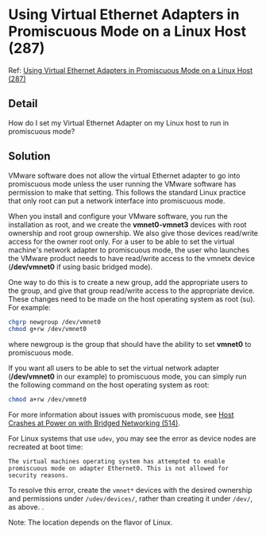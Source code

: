 # Using Virtual Ethernet Adapters in Promiscuous Mode on a Linux Host (287) 

Ref: [Using Virtual Ethernet Adapters in Promiscuous Mode on a Linux Host (287)](https://kb.vmware.com/s/article/287)

## Detail

How do I set my Virtual Ethernet Adapter on my Linux host to run in promiscuous mode?

## Solution

VMware software does not allow the virtual Ethernet adapter to go into promiscuous mode unless the user running the VMware software has permission to make that setting. This follows the standard Linux practice that only root can put a network interface into promiscuous mode.

When you install and configure your VMware software, you run the installation as root, and we create the **vmnet0-vmnet3** devices with root ownership and root group ownership. We also give those devices read/write access for the owner root only. For a user to be able to set the virtual machine's network adapter to promiscuous mode, the user who launches the VMware product needs to have read/write access to the vmnetx device (**/dev/vmnet0** if using basic bridged mode).

One way to do this is to create a new group, add the appropriate users to the group, and give that group read/write access to the appropriate device. These changes need to be made on the host operating system as root (su). For example:

```bash
chgrp newgroup /dev/vmnet0
chmod g+rw /dev/vmnet0
```

where newgroup is the group that should have the ability to set **vmnet0** to promiscuous mode.

If you want all users to be able to set the virtual network adapter (**/dev/vmnet0** in our example) to promiscuous mode, you can simply run the following command on the host operating system as root:

```bash
chmod a+rw /dev/vmnet0
```

For more information about issues with promiscuous mode, see [Host Crashes at Power on with Bridged Networking (514)](https://kb.vmware.com/s/article/514).
 
For Linux systems that use `udev`, you may see the error as device nodes are recreated at boot time:

```
The virtual machines operating system has attempted to enable promiscuous mode on adapter Ethernet0. This is not allowed for security reasons.
```

To resolve this error, create the `vmnet*` devices with the desired ownership and permissions under `/udev/devices/`, rather than creating it under `/dev/`, as above. .
 
Note: The location depends on the flavor of Linux.
